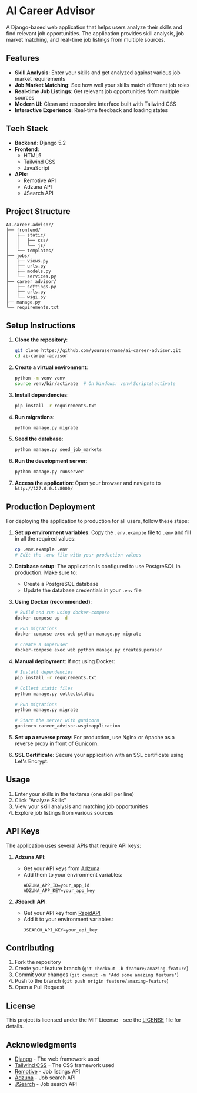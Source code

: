 # AI Career Advisor

A Django-based web application that helps users analyze their skills and find relevant job opportunities. The application provides skill analysis, job market matching, and real-time job listings from multiple sources.

## Features

- **Skill Analysis**: Enter your skills and get analyzed against various job market requirements
- **Job Market Matching**: See how well your skills match different job roles
- **Real-time Job Listings**: Get relevant job opportunities from multiple sources
- **Modern UI**: Clean and responsive interface built with Tailwind CSS
- **Interactive Experience**: Real-time feedback and loading states

## Tech Stack

- **Backend**: Django 5.2
- **Frontend**: 
  - HTML5
  - Tailwind CSS
  - JavaScript
- **APIs**:
  - Remotive API
  - Adzuna API
  - JSearch API

## Project Structure

```
AI-career-advisor/
├── frontend/
│   ├── static/
│   │   ├── css/
│   │   └── js/
│   └── templates/
├── jobs/
│   ├── views.py
│   ├── urls.py
│   ├── models.py
│   └── services.py
├── career_advisor/
│   ├── settings.py
│   ├── urls.py
│   └── wsgi.py
├── manage.py
└── requirements.txt
```

## Setup Instructions

1. **Clone the repository**:
   ```bash
   git clone https://github.com/yourusername/ai-career-advisor.git
   cd ai-career-advisor
   ```

2. **Create a virtual environment**:
   ```bash
   python -m venv venv
   source venv/bin/activate  # On Windows: venv\Scripts\activate
   ```

3. **Install dependencies**:
   ```bash
   pip install -r requirements.txt
   ```

4. **Run migrations**:
   ```bash
   python manage.py migrate
   ```

5. **Seed the database**:
   ```bash
   python manage.py seed_job_markets
   ```

6. **Run the development server**:
   ```bash
   python manage.py runserver
   ```

7. **Access the application**:
   Open your browser and navigate to `http://127.0.0.1:8000/`

## Production Deployment

For deploying the application to production for all users, follow these steps:

1. **Set up environment variables**:
   Copy the `.env.example` file to `.env` and fill in all the required values:
   ```bash
   cp .env.example .env
   # Edit the .env file with your production values
   ```

2. **Database setup**:
   The application is configured to use PostgreSQL in production. Make sure to:
   - Create a PostgreSQL database
   - Update the database credentials in your `.env` file

3. **Using Docker (recommended)**:
   ```bash
   # Build and run using docker-compose
   docker-compose up -d
   
   # Run migrations
   docker-compose exec web python manage.py migrate
   
   # Create a superuser
   docker-compose exec web python manage.py createsuperuser
   ```

4. **Manual deployment**:
   If not using Docker:
   ```bash
   # Install dependencies
   pip install -r requirements.txt
   
   # Collect static files
   python manage.py collectstatic
   
   # Run migrations
   python manage.py migrate
   
   # Start the server with gunicorn
   gunicorn career_advisor.wsgi:application
   ```

5. **Set up a reverse proxy**:
   For production, use Nginx or Apache as a reverse proxy in front of Gunicorn.

6. **SSL Certificate**:
   Secure your application with an SSL certificate using Let's Encrypt.

## Usage

1. Enter your skills in the textarea (one skill per line)
2. Click "Analyze Skills"
3. View your skill analysis and matching job opportunities
4. Explore job listings from various sources

## API Keys

The application uses several APIs that require API keys:

1. **Adzuna API**:
   - Get your API keys from [Adzuna](https://developer.adzuna.com/)
   - Add them to your environment variables:
     ```
     ADZUNA_APP_ID=your_app_id
     ADZUNA_APP_KEY=your_app_key
     ```

2. **JSearch API**:
   - Get your API key from [RapidAPI](https://rapidapi.com/letscrape-6bRBaEHQd/api/jsearch)
   - Add it to your environment variables:
     ```
     JSEARCH_API_KEY=your_api_key
     ```

## Contributing

1. Fork the repository
2. Create your feature branch (`git checkout -b feature/amazing-feature`)
3. Commit your changes (`git commit -m 'Add some amazing feature'`)
4. Push to the branch (`git push origin feature/amazing-feature`)
5. Open a Pull Request

## License

This project is licensed under the MIT License - see the [LICENSE](LICENSE) file for details.

## Acknowledgments

- [Django](https://www.djangoproject.com/) - The web framework used
- [Tailwind CSS](https://tailwindcss.com/) - The CSS framework used
- [Remotive](https://remotive.com/) - Job listings API
- [Adzuna](https://www.adzuna.com/) - Job search API
- [JSearch](https://jsearch.com/) - Job search API